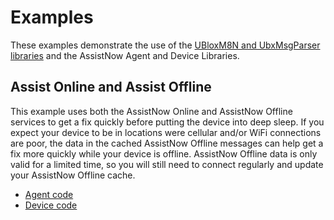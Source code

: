 # Examples #

These examples demonstrate the use of the [UBloxM8N and UbxMsgParser libraries](https://github.com/electricimp/UBloxM8N) and the AssistNow Agent and Device Libraries.

## Assist Online and Assist Offline ##

This example uses both the AssistNow Online and AssistNow Offline services to get a fix quickly before putting the device into deep sleep. If you expect your device to be in locations were cellular and/or WiFi connections are poor, the data in the cached AssistNow Offline messages can help get a fix more quickly while your device is offline. AssistNow Offline data is only valid for a limited time, so you will still need to connect regularly and update your AssistNow Offline cache.

- [Agent code](./AssistNowExample.agent.nut)<br>
- [Device code](./AssistNowExample.device.nut)
